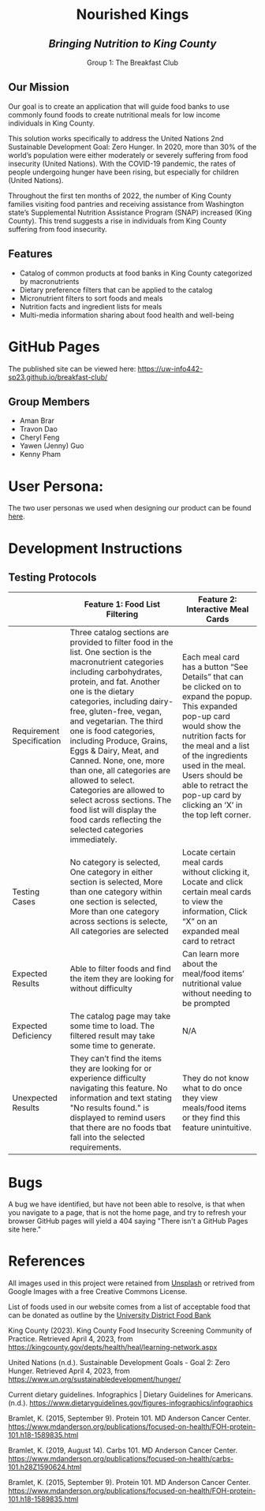 <h1 align="center">Nourished Kings</h1>

<h2 align="center"><em>Bringing Nutrition to King County</em></h2>

<p align="center">Group 1: The Breakfast Club</p>

<h2>Our Mission</h2>

Our goal is to create an application that will guide food banks to use commonly found foods to create nutritional meals for low income individuals in King County.

This solution works specifically to address the United Nations 2nd Sustainable Development Goal: Zero Hunger. In 2020, more than 30% of the world’s population were either moderately or severely suffering from food insecurity (United Nations). With the COVID-19 pandemic, the rates of people undergoing hunger have been rising, but especially for children (United Nations). 

Throughout the first ten months of 2022, the number of King County families visiting food pantries and receiving assistance from Washington state’s Supplemental Nutrition Assistance Program (SNAP) increased (King County). This trend suggests a rise in individuals from King County suffering from food insecurity. 

## Features
* Catalog of common products at food banks in King County categorized by macronutrients
* Dietary preference filters that can be applied to the catalog
* Micronutrient filters to sort foods and meals
* Nutrition facts and ingredient lists for meals
* Multi-media information sharing about food health and well-being


# GitHub Pages
The published site can be viewed here: https://uw-info442-sp23.github.io/breakfast-club/

## Group Members
* Aman Brar
* Travon Dao
* Cheryl Feng
* Yawen (Jenny) Guo
* Kenny Pham

# User Persona:
The two user personas we used when designing our product can be found [here](https://github.com/UW-INFO442-SP23/breakfast-club/blob/main/NourishedKingsPersonas.pdf).

# Development Instructions
## Testing Protocols
|  | Feature 1: Food List Filtering | Feature 2: Interactive Meal Cards |
|--|--|--|
| Requirement Specification | Three catalog sections are provided to filter food in the list. One section is the macronutrient categories including carbohydrates, protein, and fat. Another one is the dietary categories, including dairy-free, gluten-free, vegan, and vegetarian. The third one is food categories, including Produce, Grains, Eggs & Dairy, Meat, and Canned. None, one, more than one, all categories are allowed to select. Categories are allowed to select across sections. The food list will display the food cards reflecting the selected categories immediately. | Each meal card has a button “See Details” that can be clicked on to expand the popup. This expanded pop-up card would show the nutrition facts for the meal and a list of the ingredients used in the meal. Users should be able to retract the pop-up card by clicking an ‘X’ in the top left corner. |
| Testing Cases | No category is selected, One category in either section is selected, More than one category within one section is selected, More than one category across sections is selecte, All categories are selected | Locate certain meal cards without clicking it, Locate and click certain meal cards to view the information, Click “X” on an expanded meal card to retract |
| Expected Results | Able to filter foods and find the item they are looking for without difficulty | Can learn more about the meal/food items’ nutritional value without needing to be prompted |
| Expected Deficiency | The catalog page may take some time to load. The filtered result may take some time to generate.| N/A |
| Unexpected Results | They can’t find the items they are looking for or experience difficulty navigating this feature. No information and text stating "No results found." is displayed to remind users that there are no foods tbat fall into the selected requirements. | They do not know what to do once they view meals/food items or they find this feature unintuitive. |

# Bugs
A bug we have identified, but have not been able to resolve, is that when you navigate to a page, that is not the home page, and try to refresh your browser GitHub pages will yield a 404 saying "There isn't a GitHub Pages site here." 

# References
All images used in this project were retained from [Unsplash](https://unsplash.com) or retrived from Google Images with a free Creative Commons License.

List of foods used in our website comes from a list of acceptable food that can be donated as outline by the [University District Food Bank](https://www.udistrictfoodbank.org/involved/food-drive/)

King County (2023). King County Food Insecurity Screening Community of Practice. Retrieved April 4, 2023, from https://kingcounty.gov/depts/health/heal/learning-network.aspx
 
United Nations (n.d.). Sustainable Development Goals - Goal 2: Zero Hunger. Retrieved April 4, 2023, from https://www.un.org/sustainabledevelopment/hunger/

Current dietary guidelines. Infographics | Dietary Guidelines for Americans. (n.d.). https://www.dietaryguidelines.gov/figures-infographics/infographics 

Bramlet, K. (2015, September 9). Protein 101. MD Anderson Cancer Center. https://www.mdanderson.org/publications/focused-on-health/FOH-protein-101.h18-1589835.html 

Bramlet, K. (2019, August 14). Carbs 101. MD Anderson Cancer Center. https://www.mdanderson.org/publications/focused-on-health/carbs-101.h28Z1590624.html 

Bramlet, K. (2015, September 9). Protein 101. MD Anderson Cancer Center. https://www.mdanderson.org/publications/focused-on-health/FOH-protein-101.h18-1589835.html 
